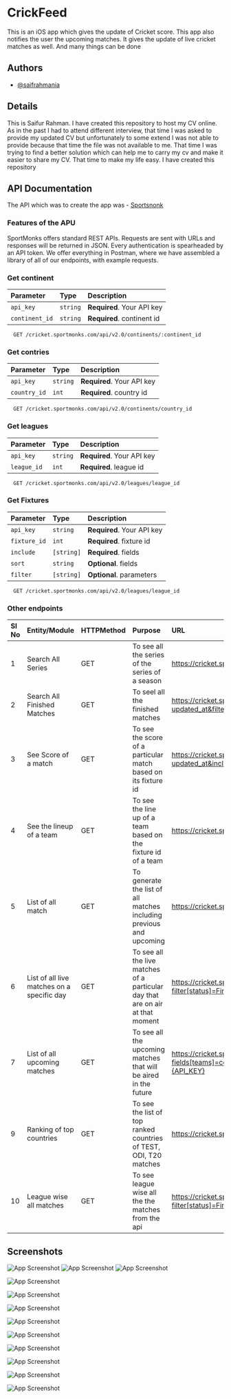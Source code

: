 
# CrickFeed
This is an iOS app which gives the update of Cricket score. This app also notifies the user the upcoming matches. It gives the update of live cricket matches as well. And many things can be done


## Authors

- [@saifrahmania](https://www.github.com/saifrahmania)


## Details

This is Saifur Rahman. I have created this repository to host my CV online. As in the past I had to attend different interview, that time I was asked to provide my updated CV but unfortunately to some extend I was not able to provide because that time the file was not available to me. That time I was trying to find a better solution which can help me to carry my cv and make it easier to share my CV. That time to make my life easy. I have created this repository 
## API Documentation 
The API which was to create the app was - [Sportsnonk](https://www.sportmonks.com)

### Features of the APU
SportMonks offers standard REST APIs. Requests are sent with URLs and responses will be returned in JSON. Every authentication is spearheaded by an API token. We offer everything in Postman, where we have assembled a library of all of our endpoints, with example requests.

### Get continent
| Parameter | Type     | Description                |
| :-------- | :------- | :------------------------- |
| `api_key` | `string` | **Required**. Your API key |
| `continent_id` | `string` | **Required**. continent id |

```http
  GET /cricket.sportmonks.com/api/v2.0/continents/:continent_id
```

### Get contries
| Parameter | Type     | Description                |
| :-------- | :------- | :------------------------- |
| `api_key` | `string` | **Required**. Your API key |
| `country_id` | `int` | **Required**. country id |

```http
  GET /cricket.sportmonks.com/api/v2.0/continents/country_id
```
### Get leagues
| Parameter | Type     | Description                |
| :-------- | :------- | :------------------------- |
| `api_key` | `string` | **Required**. Your API key |
| `league_id` | `int` | **Required**. league id |

```http
  GET /cricket.sportmonks.com/api/v2.0/leagues/league_id
```

### Get Fixtures
| Parameter | Type     | Description                |
| :-------- | :------- | :------------------------- |
| `api_key` | `string` | **Required**. Your API key |
| `fixture_id` | `int` | **Required**. fixture id |
| `include` | `[string]` | **Required**. fields |
| `sort` | `string` | **Optional**. fields |
| `filter` | `[string]` | **Optional**. parameters |

```http
  GET /cricket.sportmonks.com/api/v2.0/leagues/league_id
```

### Other endpoints


| Sl No | Entity/Module                              | HTTPMethod | Purpose                                                                         | URL                                                                                                                                                                                                | Parameters                                                                 |
|:------|:-------------------------------------------|:-----------|:--------------------------------------------------------------------------------|:---------------------------------------------------------------------------------------------------------------------------------------------------------------------------------------------------|:---------------------------------------------------------------------------|
| 1     | Search All Series                          | GET        | To see all the series of the series of a season                                 | https://cricket.sportmonks.com/api/v2.0/leagues?sort=-updated_at&api_token={API_KEY}                                                                                                               | NIL                                                                        |
| 2     | Search All Finished Matches                | GET        | To seel all the finished matches                                                | https://cricket.sportmonks.com/api/v2.0/fixtures?include=visitorteam,localteam,runs,venue&sort=-updated_at&filter[status]=Finished&api_token={API_KEY}                                             | visitorteam,localteam,runs,venue                                           |
| 3     | See Score of a match                       | GET        | To see the score of a particular match based on its fixture id                  | https://cricket.sportmonks.com/api/v2.0/fixtures/[FIXTURE_ID]?sort=-updated_at&include=batting.batsman,bowling.bowler,runs,scoreboards,localteam,visitorteam,stage&api_token={API_KEY}             | batting.batsman,bowling.bowler,runs,scoreboards,localteam,visitorteam,stag |
| 4     | See the lineup of a team                   | GET        | To see the line up of a team based on the fixture id of a team                  | https://cricket.sportmonks.com/api/v2.0/fixtures/:[FIXTURE_ID]?include=lineup&api_token={API_KEY}                                                                                                  | lineup                                                                     |
| 5     | List of all match                          | GET        | To generate the list of all matches including previous and upcoming             | https://cricket.sportmonks.com/api/v2.0/fixtures?include=runs,localteam,visitorteam&api_token={API_KEY}&sort=-updated_at                                                                           | uns,localteam,visitorteam,updated_at                                       |
| 6     | List of all live matches on a specific day | GET        | To see all the live matches of a particular day that are on air at that moment  | https://cricket.sportmonks.com/api/v2.0/fixtures?filter[status]=Finished&include=localteam,visitorteam,league,runs&sort=season_id&api_token={API_KEY}                                              | visitorteam,localteam,runs,venue,updated_at                                |
| 7     | List of all upcoming matches               | GET        | To see all the upcoming matches that will be aired in the future                | https://cricket.sportmonks.com/api/v2.0/fixtures?fields[teams]=code,name,image_path&fields[fixtures]=id,type,starting_at&filter[status]=NS&include=localteam,visitorteam,venue&api_token={API_KEY} | id,type,starting_at,NS,localteam,visitorteam,venue                         |
| 9     | Ranking of top countries                   | GET        | To see the list of top ranked countries of TEST, ODI, T20 matches               | https://cricket.sportmonks.com/api/v2.0/team-rankings?api_token={API_KEY}                                                                                                                          | NIL                                                                        |
| 10    | League wise all matches                    | GET        | To see league wise all the the matches from the api                             | https://cricket.sportmonks.com/api/v2.0/fixtures?filter[status]=Finished&include=localteam,visitorteam,league,runs&sort=season_id&api_token={API_KEY}                                              | status,localteam,visitorteam,league,runs,season_id                         |




## Screenshots


![App Screenshot](https://i.ibb.co/R7tb3SF/singletone.png)
![App Screenshot](https://i.ibb.co/q7wSyxj/Simulator-Screen-Shot-i-Phone-14-Pro-2023-02-26-at-22-08-52.png)
![App Screenshot](https://i.ibb.co/QM3PKyX/Simulator-Screen-Shot-i-Phone-14-Pro-2023-02-26-at-22-08-37.png)

![App Screenshot](https://i.ibb.co/jR4vjZh/Simulator-Screen-Shot-i-Phone-14-Pro-2023-02-26-at-22-08-22.png)

![App Screenshot](https://i.ibb.co/zRz5P0n/Simulator-Screen-Shot-i-Phone-14-Pro-2023-02-26-at-22-08-12.png)

![App Screenshot](https://i.ibb.co/XbsswQc/Simulator-Screen-Shot-i-Phone-14-Pro-2023-02-26-at-22-08-06.png)

![App Screenshot](https://i.ibb.co/Nxpk6nS/Simulator-Screen-Shot-i-Phone-14-Pro-2023-02-26-at-22-08-00.png)

![App Screenshot](https://i.ibb.co/hm0cH2g/Simulator-Screen-Shot-i-Phone-14-Pro-2023-02-26-at-22-07-53.png)

![App Screenshot](https://i.ibb.co/S6tGnSd/Simulator-Screen-Shot-i-Phone-14-Pro-2023-02-26-at-22-07-40.png)

![App Screenshot](https://i.ibb.co/L6GV12L/Simulator-Screen-Shot-i-Phone-14-Pro-2023-02-26-at-22-07-37.png)

![App Screenshot](https://i.ibb.co/K0fX3py/live-2.png)

![App Screenshot](https://i.ibb.co/SRZ6Bwn/live.png)








